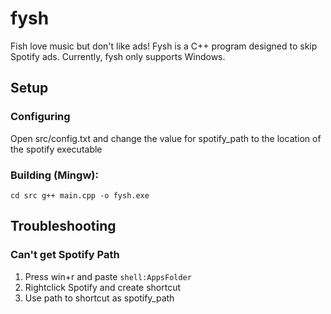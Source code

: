 # fysh
Fish love music but don't like ads! Fysh is a C++ program designed to skip Spotify ads.
Currently, fysh only supports Windows. 

## Setup
### Configuring
Open src/config.txt and change the value for spotify_path to the location of the spotify executable

### Building (Mingw):
`cd src
g++ main.cpp -o fysh.exe`

## Troubleshooting
### Can't get Spotify Path
1. Press win+r and paste `shell:AppsFolder`
2. Rightclick Spotify and create shortcut
3. Use path to shortcut as spotify_path